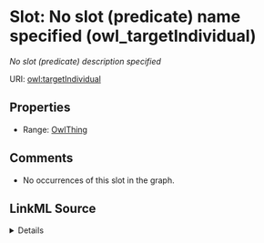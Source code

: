 

# Slot: No slot (predicate) name specified (owl_targetIndividual)


_No slot (predicate) description specified_







URI: [owl:targetIndividual](http://www.w3.org/2002/07/owl#targetIndividual)



<!-- no inheritance hierarchy -->








## Properties

* Range: [OwlThing](../classes/OwlThing.md)





## Comments

* No occurrences of this slot in the graph.



## LinkML Source

<details>

```yaml
name: owl_targetIndividual
description: No slot (predicate) description specified
title: No slot (predicate) name specified
comments:
- No occurrences of this slot in the graph.
from_schema: fio-kg
rank: 1000
slot_uri: owl:targetIndividual
alias: owl_targetIndividual
union_of:
- '{''domain'': ''rdfs_Resource''}'
- '{''domain'': ''owl_NegativePropertyAssertion''}'
range: owl_Thing

```
</details>